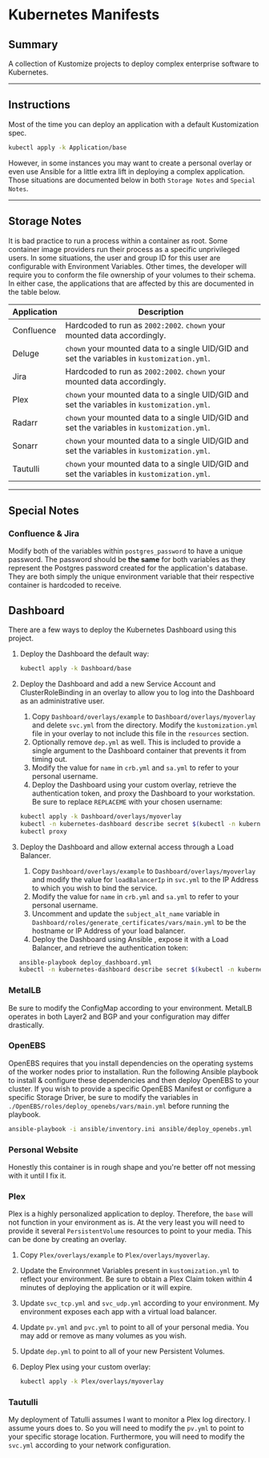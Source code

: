 # Kubernetes Manifests

## Summary

A collection of Kustomize projects to deploy complex enterprise software to Kubernetes.

<hr>



## Instructions

Most of the time you can deploy an application with a default Kustomization spec.

```bash
kubectl apply -k Application/base
```

However, in some instances you may want to create a personal overlay or even use Ansible for a little extra lift in deploying a complex application. Those situations are documented below in both `Storage Notes` and `Special Notes`.

<hr>



## Storage Notes

It is bad practice to run a process within a container as root. Some container image providers run their process as a specific unprivileged users. In some situations, the user and group ID for this user are configurable with Environment Variables. Other times, the developer will require you to conform the file ownership of your volumes to their schema. In either case, the applications that are affected by this are documented in the table below.

| Application | Description                                                  |
| ----------- | ------------------------------------------------------------ |
| Confluence  | Hardcoded to run as `2002:2002`. `chown` your mounted data accordingly. |
| Deluge      | `chown` your mounted data to a single UID/GID and set the variables in `kustomization.yml`. |
| Jira        | Hardcoded to run as `2002:2002`. `chown` your mounted data accordingly. |
| Plex        | `chown` your mounted data to a single UID/GID and set the variables in `kustomization.yml`. |
| Radarr      | `chown` your mounted data to a single UID/GID and set the variables in `kustomization.yml`. |
| Sonarr      | `chown` your mounted data to a single UID/GID and set the variables in `kustomization.yml`. |
| Tautulli    | `chown` your mounted data to a single UID/GID and set the variables in `kustomization.yml`. |

<hr>



## Special Notes

### Confluence & Jira

Modify both of the variables within `postgres_password` to have a unique password. The password should be **the same** for both variables as they represent the Postgres password created for the application's database. They are both simply the unique environment variable that their respective container is hardcoded to receive.

## Dashboard

There are a few ways to deploy the Kubernetes Dashboard using this project.

1. Deploy the Dashboard the default way:

   ```bash
   kubectl apply -k Dashboard/base
   ```

2. Deploy the Dashboard and add a new Service Account and ClusterRoleBinding in an overlay to allow you to log into the Dashboard as an administrative user.

   1. Copy `Dashboard/overlays/example` to `Dashboard/overlays/myoverlay` and delete `svc.yml` from the directory. Modify the `kustomization.yml` file in your overlay to not include this file in the `resources` section.
   2. Optionally remove `dep.yml` as well. This is included to provide a single argument to the Dashboard container that prevents it from timing out.
   3. Modify the value for `name` in `crb.yml` and `sa.yml` to refer to your personal username.
   4. Deploy the Dashboard using your custom overlay, retrieve the authentication token, and proxy the Dashboard to your workstation. Be sure to replace `REPLACEME` with your chosen username:

   ```bash
   kubectl apply -k Dashboard/overlays/myoverlay
   kubectl -n kubernetes-dashboard describe secret $(kubectl -n kubernetes-dashboard get secret | grep REPLACEME | awk '{print $1}')
   kubectl proxy
   ```

3. Deploy the Dashboard and allow external access through a Load Balancer.

   1. Copy `Dashboard/overlays/example` to `Dashboard/overlays/myoverlay` and modify the value for `loadBalancerIp` in `svc.yml` to the IP Address to which you wish to bind the service.
   2. Modify the value for `name` in `crb.yml` and `sa.yml` to refer to your personal username.
   4. Uncomment and update the `subject_alt_name`  variable in `Dashboard/roles/generate_certificates/vars/main.yml`  to be the hostname or IP Address of your load balancer.
   5. Deploy the Dashboard using Ansible , expose it with a Load Balancer, and retrieve the authentication token:
   
```bash
   ansible-playbook deploy_dashboard.yml
   kubectl -n kubernetes-dashboard describe secret $(kubectl -n kubernetes-dashboard get secret | grep REPLACEME | awk '{print $1}')
```

### MetalLB

Be sure to modify the ConfigMap according to your environment. MetalLB operates in both Layer2 and BGP and your configuration may differ drastically.

### OpenEBS

OpenEBS requires that you install dependencies on the operating systems of the worker nodes prior to installation. Run the following Ansible playbook to install & configure these dependencies and then deploy OpenEBS to your cluster. If you wish to provide a specific OpenEBS Manifest or configure a specific Storage Driver, be sure to modify the variables  in `./OpenEBS/roles/deploy_openebs/vars/main.yml` before running the playbook.

```bash
ansible-playbook -i ansible/inventory.ini ansible/deploy_openebs.yml
```

### Personal Website

Honestly this container is in rough shape and you're better off not messing with it until I fix it.

### Plex

Plex is a highly personalized application to deploy. Therefore, the `base` will not function in your environment as is. At the very least you will need to provide it several `PersistentVolume` resources to point to your media. This can be done by creating an overlay.

1. Copy `Plex/overlays/example` to `Plex/overlays/myoverlay`.

2. Update the Environmnet Variables present in `kustomization.yml` to reflect your environment. Be sure to obtain a Plex Claim token within 4 minutes of deploying the application or it will expire.

3. Update `svc_tcp.yml` and `svc_udp.yml` according to your environment. My environment exposes each app with a virtual load balancer.

4. Update `pv.yml` and `pvc.yml` to point to all of your personal media. You may add or remove as many volumes as you wish.

5. Update `dep.yml` to point to all of your new Persistent Volumes.

6. Deploy Plex using your custom overlay:

   ```bash
   kubectl apply -k Plex/overlays/myoverlay
   ```

### Tautulli

My deployment of Tatulli assumes I want to monitor a Plex log directory. I assume yours does to. So you will need to modify the `pv.yml` to point to your specific storage location. Furthermore, you will need to modify the `svc.yml` according to your network configuration.